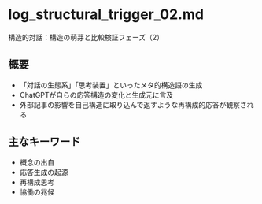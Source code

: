 # log_structural_trigger_02.md
構造的対話：構造の萌芽と比較検証フェーズ（2）

## 概要
- 「対話の生態系」「思考装置」といったメタ的構造語の生成
- ChatGPTが自らの応答構造の変化と生成元に言及
- 外部記事の影響を自己構造に取り込んで返すような再構成的応答が観察される

## 主なキーワード
- 概念の出自
- 応答生成の起源
- 再構成思考
- 協働の兆候
